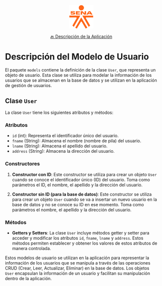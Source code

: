 <!-- Reemplaza 'url_del_logo.png' con la URL o ruta de tu logo -->
<div align="center"><img src="..\..\assets\sena_logo.png" width="80px">

[🔙 Descripción de la Aplicación](src\controllers\README.md)
</div>

# Descripción del Modelo de Usuario

El paquete `models` contiene la definición de la clase `User`, que representa un objeto de usuario. Esta clase se utiliza para modelar la información de los usuarios que se almacenan en la base de datos y se utilizan en la aplicación de gestión de usuarios.

## Clase `User`

La clase `User` tiene los siguientes atributos y métodos:

### Atributos

- `id` (int): Representa el identificador único del usuario.
- `fname` (String): Almacena el nombre (nombre de pila) del usuario.
- `lname` (String): Almacena el apellido del usuario.
- `address` (String): Almacena la dirección del usuario.

### Constructores

1. **Constructor con ID**: Este constructor se utiliza para crear un objeto `User` cuando se conoce el identificador único (ID) del usuario. Toma como parámetros el ID, el nombre, el apellido y la dirección del usuario.

2. **Constructor sin ID (para la base de datos)**: Este constructor se utiliza para crear un objeto `User` cuando se va a insertar un nuevo usuario en la base de datos y no se conoce su ID en ese momento. Toma como parámetros el nombre, el apellido y la dirección del usuario.

### Métodos

- **Getters y Setters**: La clase `User` incluye métodos getter y setter para acceder y modificar los atributos `id`, `fname`, `lname` y `address`. Estos métodos permiten establecer y obtener los valores de estos atributos de manera controlada.

Estos modelos de usuario se utilizan en la aplicación para representar la información de los usuarios que se manipula a través de las operaciones CRUD (Crear, Leer, Actualizar, Eliminar) en la base de datos. Los objetos `User` encapsulan la información de un usuario y facilitan su manipulación dentro de la aplicación.
